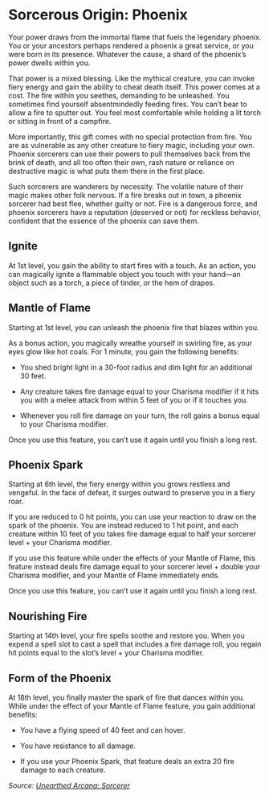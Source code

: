 # Sorcerous Origin: Phoenix
Your power draws from the immortal flame that fuels the legendary phoenix. You or your ancestors perhaps rendered a phoenix a great service, or you were born in its presence. Whatever the cause, a shard of the phoenix’s power dwells within you.

That power is a mixed blessing. Like the mythical creature, you can invoke fiery energy and gain the ability to cheat death itself. This power comes at a cost. The fire within you seethes, demanding to be unleashed. You sometimes find yourself absentmindedly feeding fires. You can’t bear to allow a fire to sputter out. You feel most comfortable while holding a lit torch or sitting in front of a campfire.

More importantly, this gift comes with no special protection from fire. You are as vulnerable as any other creature to fiery magic, including your own. Phoenix sorcerers can use their powers to pull themselves back from the brink of death, and all too often their own, rash nature or reliance on destructive magic is what puts them there in the first place.

Such sorcerers are wanderers by necessity. The volatile nature of their magic makes other folk nervous. If a fire breaks out in town, a phoenix sorcerer had best flee, whether guilty or not. Fire is a dangerous force, and phoenix sorcerers have a reputation (deserved or not) for reckless behavior, confident that the essence of the phoenix can save them.

## Ignite
At 1st level, you gain the ability to start fires with a touch. As an action, you can magically ignite a flammable object you touch with your hand—an object such as a torch, a piece of tinder, or the hem of drapes.

## Mantle of Flame
Starting at 1st level, you can unleash the phoenix fire that blazes within you.

As a bonus action, you magically wreathe yourself in swirling fire, as your eyes glow like hot coals. For 1 minute, you gain the following benefits:

* You shed bright light in a 30-foot radius and dim light for an additional 30 feet.

* Any creature takes fire damage equal to your Charisma modifier if it hits you with a melee attack from within 5 feet of you or if it touches you.

* Whenever you roll fire damage on your turn, the roll gains a bonus equal to your Charisma modifier.

Once you use this feature, you can’t use it again until you finish a long rest.

## Phoenix Spark
Starting at 6th level, the fiery energy within you grows restless and vengeful. In the face of defeat, it surges outward to preserve you in a fiery roar.

If you are reduced to 0 hit points, you can use your reaction to draw on the spark of the phoenix. You are instead reduced to 1 hit point, and each creature within 10 feet of you takes fire damage equal to half your sorcerer level + your Charisma modifier.

If you use this feature while under the effects of your Mantle of Flame, this feature instead deals fire damage equal to your sorcerer level + double your Charisma modifier, and your Mantle of Flame immediately ends.

Once you use this feature, you can’t use it again until you finish a long rest.

## Nourishing Fire
Starting at 14th level, your fire spells soothe and restore you. When you expend a spell slot to cast a spell that includes a fire damage roll, you regain hit points equal to the slot’s level + your Charisma modifier.

## Form of the Phoenix
At 18th level, you finally master the spark of fire that dances within you. While under the effect of your Mantle of Flame feature, you gain additional benefits:

* You have a flying speed of 40 feet and can hover.

* You have resistance to all damage.

* If you use your Phoenix Spark, that feature deals an extra 20 fire damage to each creature.

*Source: [Unearthed Arcana: Sorcerer](https://dnd.wizards.com/articles/unearthed-arcana/sorcerer)*
